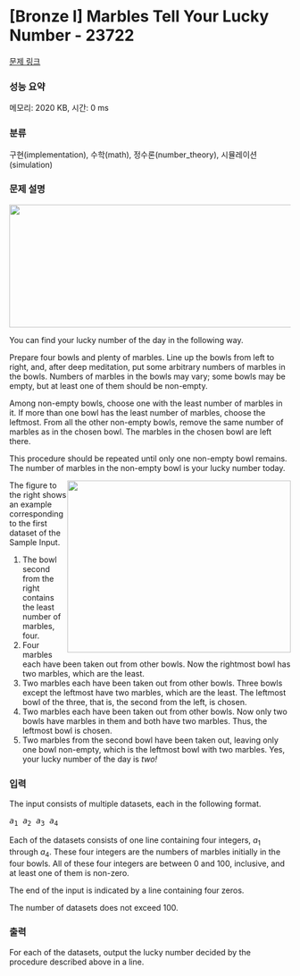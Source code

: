 # [Bronze I] Marbles Tell Your Lucky Number - 23722 

[문제 링크](https://www.acmicpc.net/problem/23722) 

### 성능 요약

메모리: 2020 KB, 시간: 0 ms

### 분류

구현(implementation), 수학(math), 정수론(number_theory), 시뮬레이션(simulation)

### 문제 설명

<p style="text-align: center;"><img alt="" src="" style="width: 748px; height: 220px;"></p>

<p>You can find your lucky number of the day in the following way.</p>

<p>Prepare four bowls and plenty of marbles. Line up the bowls from left to right, and, after deep meditation, put some arbitrary numbers of marbles in the bowls. Numbers of marbles in the bowls may vary; some bowls may be empty, but at least one of them should be non-empty.</p>

<p>Among non-empty bowls, choose one with the least number of marbles in it. If more than one bowl has the least number of marbles, choose the leftmost. From all the other non-empty bowls, remove the same number of marbles as in the chosen bowl. The marbles in the chosen bowl are left there.</p>

<p>This procedure should be repeated until only one non-empty bowl remains. The number of marbles in the non-empty bowl is your lucky number today.</p>

<p><img alt="" src="" style="width: 400px; height: 308px; float: right;">The figure to the right shows an example corresponding to the first dataset of the Sample Input.</p>

<ol>
	<li>The bowl second from the right contains the least number of marbles, four.</li>
	<li>Four marbles each have been taken out from other bowls. Now the rightmost bowl has two marbles, which are the least.</li>
	<li>Two marbles each have been taken out from other bowls. Three bowls except the leftmost have two marbles, which are the least. The leftmost bowl of the three, that is, the second from the left, is chosen.</li>
	<li>Two marbles each have been taken out from other bowls. Now only two bowls have marbles in them and both have two marbles. Thus, the leftmost bowl is chosen.</li>
	<li>Two marbles from the second bowl have been taken out, leaving only one bowl non-empty, which is the leftmost bowl with two marbles. Yes, your lucky number of the day is <em>two!</em></li>
</ol>

### 입력 

 <p>The input consists of multiple datasets, each in the following format.</p>

<pre><var>a</var><sub>1</sub> <var>a</var><sub>2</sub> <var>a</var><sub>3</sub> <var>a</var><sub>4</sub></pre>

<p>Each of the datasets consists of one line containing four integers, <var>a</var><sub>1</sub> through <var>a</var><sub>4</sub>. These four integers are the numbers of marbles initially in the four bowls. All of these four integers are between 0 and 100, inclusive, and at least one of them is non-zero.</p>

<p>The end of the input is indicated by a line containing four zeros.</p>

<p>The number of datasets does not exceed 100.</p>

### 출력 

 <p>For each of the datasets, output the lucky number decided by the procedure described above in a line.</p>

